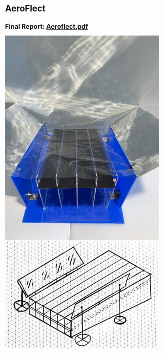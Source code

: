 # AeroFlect

## Final Report: [Aeroflect.pdf](https://github.com/danielklloglu/My-Projects/files/14118482/6.8.23_.Northwestern.Final.Report.Draft_.Aeroflect.1.pdf)


![Aeroflect](./assets/aeroflect2.JPG)
![Aeroflect](./assets/aeroflect1.JPG)
